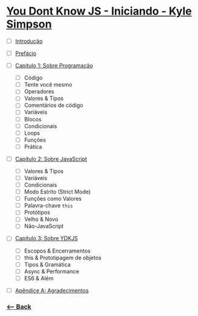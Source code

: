 # [You Dont Know JS - Iniciando - Kyle Simpson](https://github.com/cezaraugusto/You-Dont-Know-JS/tree/portuguese-translation/up%20%26%20going)


* [ ] [Introdução](https://github.com/cezaraugusto/You-Dont-Know-JS/blob/portuguese-translation/up%20%26%20going/foreword.md)
* [ ] [Prefácio](https://github.com/cezaraugusto/You-Dont-Know-JS/blob/portuguese-translation/preface.md)
* [ ] [Capítulo 1: Sobre Programação](https://github.com/cezaraugusto/You-Dont-Know-JS/blob/portuguese-translation/up%20%26%20going/ch1.md)
	- [ ] Código
	- [ ] Tente você mesmo
	- [ ] Operadores
	- [ ] Valores & Tipos
	- [ ] Comentários de código
	- [ ] Variáveis
	- [ ] Blocos
	- [ ] Condicionais
	- [ ] Loops
	- [ ] Funções
	- [ ] Prática
* [ ] [Capítulo 2: Sobre JavaScript](https://github.com/cezaraugusto/You-Dont-Know-JS/blob/portuguese-translation/up%20%26%20going/ch2.md)
	- [ ] Valores & Tipos
	- [ ] Variáveis
	- [ ] Condicionais
	- [ ] Modo Estrito (Strict Mode)
	- [ ] Funções como Valores
	- [ ] Palavra-chave `this`
	- [ ] Protótipos
	- [ ] Velho & Novo
	- [ ] Não-JavaScript
* [ ] [Capítulo 3: Sobre YDKJS](https://github.com/cezaraugusto/You-Dont-Know-JS/blob/portuguese-translation/up%20%26%20going/ch3.md)
	- [ ] Escopos & Encerramentos
	- [ ] this & Prototipagem de objetos
	- [ ] Tipos & Gramática
	- [ ] Async & Performance
	- [ ] ES6 & Além
* [ ] [Apêndice A: Agradecimentos](https://github.com/cezaraugusto/You-Dont-Know-JS/blob/portuguese-translation/up%20%26%20going/apA.md)




### [<-- Back](https://github.com/inspiradanacomputacao/wonderwoman-frontend)


